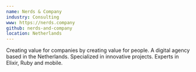 ```yaml
---
name: Nerds & Company
industry: Consulting
www: https://nerds.company
github: nerds-and-company
location: Netherlands
---
```

Creating value for companies by creating value for people. A digital agency based in the Netherlands. Specialized in innovative projects. Experts in Elixir, Ruby and mobile.
